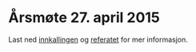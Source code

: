 # Årsmøte 27. april 2015

Last ned [innkallingen](Innkalling_FB2_2015-04-27.pdf) og [referatet](Referat_FB2_2015-04-27.pdf) for mer informasjon.
